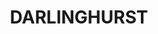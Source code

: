 ---
lastmod: '2025-04-06T06:05:20+00:00'
latitude: -33.884119
layout: suburb
longitude: 151.212262
postcode: '2010'
state: NSW
title: DARLINGHURST
url: /nsw/darlinghurst/
---